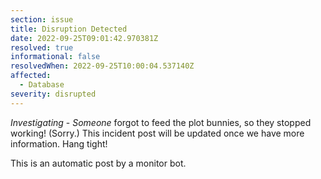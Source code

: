 ```yaml
---
section: issue
title: Disruption Detected
date: 2022-09-25T09:01:42.970381Z
resolved: true
informational: false
resolvedWhen: 2022-09-25T10:00:04.537140Z
affected:
  - Database
severity: disrupted
---
```

*Investigating* - _Someone_ forgot to feed the plot bunnies, so they stopped working! (Sorry.) This incident post will be updated once we have more information. Hang tight!

This is an automatic post by a monitor bot.
        